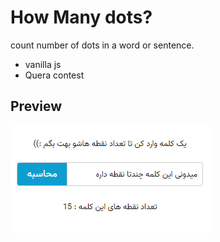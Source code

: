 # How Many dots?

count number of dots in a word or sentence.

- vanilla js
- Quera contest

## Preview

![Screenshot](./screenshot.png)
